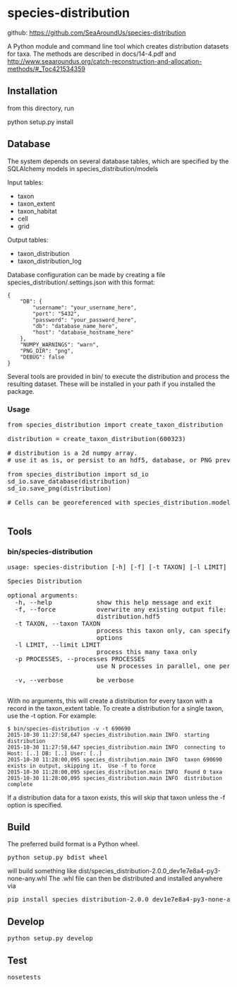 # species-distribution

github: https://github.com/SeaAroundUs/species-distribution

A Python module and command line tool which creates distribution datasets for taxa. The methods are described in docs/14-4.pdf and http://www.seaaroundus.org/catch-reconstruction-and-allocation-methods/#_Toc421534359

## Installation

from this directory, run

python setup.py install

## Database

The system depends on several database tables, which are specified by the SQLAlchemy models in species_distribution/models

Input tables:
- taxon
- taxon_extent
- taxon_habitat
- cell
- grid

Output tables:
- taxon_distribution
- taxon_distribution_log

Database configuration can be made by creating a file species_distribution/.settings.json with this format:

    {
        "DB": {
            "username": "your_username_here",
            "port": "5432",
            "password": "your_password_here",
            "db": "database_name_here",
            "host": "database_hostname_here"
        },
        "NUMPY_WARNINGS": "warn",
        "PNG_DIR": "png",
        "DEBUG": false
    }

Several tools are provided in bin/ to execute the distribution and process
the resulting dataset.  These will be installed in your path if you installed the
package.

### Usage

<pre>
from species_distribution import create_taxon_distribution

distribution = create_taxon_distribution(600323)

# distribution is a 2d numpy array.
# use it as is, or persist to an hdf5, database, or PNG preview:

from species_distribution import sd_io
sd_io.save_database(distribution)
sd_io.save_png(distribution)

# Cells can be georeferenced with species_distribution.models.world.Grid

</pre>
## Tools

### bin/species-distribution

<pre>
usage: species-distribution [-h] [-f] [-t TAXON] [-l LIMIT] [-p PROCESSES] [-v]

Species Distribution

optional arguments:
  -h, --help            show this help message and exit
  -f, --force           overwrite any existing output file: species-
                        distribution.hdf5
  -t TAXON, --taxon TAXON
                        process this taxon only, can specify multiple -t
                        options
  -l LIMIT, --limit LIMIT
                        process this many taxa only
  -p PROCESSES, --processes PROCESSES
                        use N processes in parallel, one per taxon

  -v, --verbose         be verbose

</pre>

With no arguments, this will create a distribution for every taxon with a record in the taxon_extent table. To create a distribution for a single taxon, use the -t option.  For example:

    $ bin/species-distribution -v -t 690690
    2015-10-30 11:27:58,647 species_distribution.main INFO  starting distribution
    2015-10-30 11:27:58,647 species_distribution.main INFO  connecting to Host: [..] DB: [..] User: [..]
    2015-10-30 11:28:00,095 species_distribution.main INFO  taxon 690690 exists in output, skipping it.  Use -f to force
    2015-10-30 11:28:00,095 species_distribution.main INFO  Found 0 taxa
    2015-10-30 11:28:00,095 species_distribution.main INFO  distribution complete

If a distribution data for a taxon exists, this will skip that taxon unless the -f option is specified.

## Build

The preferred build format is a Python wheel.
<pre>python setup.py bdist_wheel</pre>
will build something like
dist/species_distribution-2.0.0_dev1e7e8a4-py3-none-any.whl
The .whl file can then be distributed and installed anywhere via
<pre>pip install species_distribution-2.0.0_dev1e7e8a4-py3-none-any.whl</pre>

## Develop

<pre>python setup.py develop</pre>

## Test

<pre>
nosetests
</pre>
